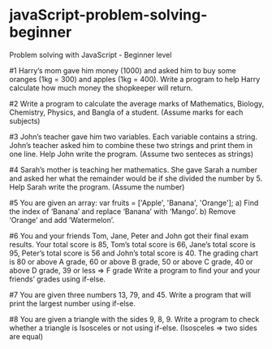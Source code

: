 # javaScript-problem-solving-beginner
Problem solving with JavaScript - Beginner level

#1 Harry’s mom gave him money (1000) and asked him to buy some oranges (1kg = 300) and apples (1kg = 400). Write a program to help Harry calculate how much money the shopkeeper will return.

#2 Write a program to calculate the average marks of Mathematics, Biology, Chemistry, Physics, and Bangla of a student. (Assume marks for each subjects)

#3 John’s teacher gave him two variables. Each variable contains a string. John’s teacher asked him to combine these two strings and print them in one line. Help John write the program. (Assume two senteces as strings)

#4 Sarah’s mother is teaching her mathematics. She gave Sarah a number and asked her what the remainder would be if she divided the number by 5. Help Sarah write the program. (Assume the number)

#5 You are given an array:
var fruits = ['Apple', 'Banana', 'Orange'];
a) Find the index of ‘Banana’ and replace ‘Banana’ with ‘Mango’.
b) Remove ‘Orange’ and add ‘Watermelon’.

#6 You and your friends Tom, Jane, Peter and John got their final exam results. Your total score is 85, Tom’s total score is 66, Jane’s total score is 95, Peter’s total score is 56 and John’s total score is 40.
The grading chart is
80 or above A grade,
60 or above B grade,
50 or above C grade,
40 or above D grade,
39 or less => F grade
Write a program to find your and your friends’ grades using if-else.

#7 You are given three numbers 13, 79, and 45. Write a program that will print the largest number using if-else.

#8 You are given a triangle with the sides 9, 8, 9. Write a program to check whether a triangle is Isosceles or not using if-else. (Isosceles => two sides are equal)